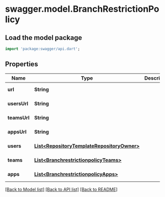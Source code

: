 # swagger.model.BranchRestrictionPolicy

## Load the model package
```dart
import 'package:swagger/api.dart';
```

## Properties
Name | Type | Description | Notes
------------ | ------------- | ------------- | -------------
**url** | **String** |  | [default to null]
**usersUrl** | **String** |  | [default to null]
**teamsUrl** | **String** |  | [default to null]
**appsUrl** | **String** |  | [default to null]
**users** | [**List&lt;RepositoryTemplateRepositoryOwner&gt;**](RepositoryTemplateRepositoryOwner.md) |  | [default to []]
**teams** | [**List&lt;BranchrestrictionpolicyTeams&gt;**](BranchrestrictionpolicyTeams.md) |  | [default to []]
**apps** | [**List&lt;BranchrestrictionpolicyApps&gt;**](BranchrestrictionpolicyApps.md) |  | [default to []]

[[Back to Model list]](../README.md#documentation-for-models) [[Back to API list]](../README.md#documentation-for-api-endpoints) [[Back to README]](../README.md)

